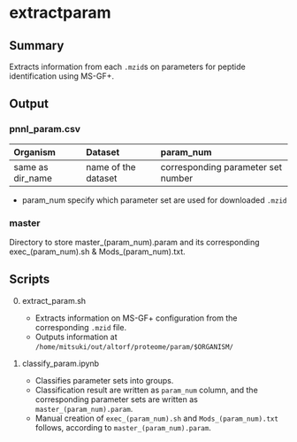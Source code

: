 # extractparam

## Summary
Extracts information from each `.mzid`s on parameters for peptide identification using MS-GF+.

## Output
### pnnl_param.csv

|Organism|Dataset|param_num|
|:--|:--|:--|
|same as dir_name|name of the dataset|corresponding parameter set number|

* param_num specify which parameter set are used for downloaded `.mzid`

### master
Directory to store master_(param_num).param and its corresponding exec_(param_num).sh & Mods_(param_num).txt.

## Scripts

0. extract_param.sh
    * Extracts information on MS-GF+ configuration from the corresponding `.mzid` file.
    * Outputs information at `/home/mitsuki/out/altorf/proteome/param/$ORGANISM/`

0. classify_param.ipynb
    * Classifies parameter sets into groups.
    * Classification result are written as `param_num` column, and the corresponding parameter sets are written as `master_(param_num).param`.
    * Manual creation of `exec_(param_num).sh` and `Mods_(param_num).txt` follows, according to `master_(param_num).param`.
